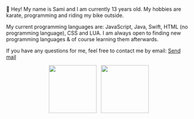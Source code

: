 👋 Hey! My name is Sami and I am currently 13 years old. My hobbies are karate, programming and riding my bike outside.

My current programming languages are: JavaScript, Java, Swift, HTML (no programming language), CSS and LUA.
I am always open to finding new programming languages & of course learning them afterwards.

If you have any questions for me, feel free to contact me by email: [Send mail](mailto:mail@saamii.de)<br>

<div align="center">
<img src="https://github-readme-stats.vercel.app/api/top-langs/?username=ay-valid&theme=tokyonight&layout=compact&hide=css" height="130" />&nbsp;&nbsp;&nbsp;<img src="https://github-readme-stats.vercel.app/api?username=ay-valid&theme=tokyonight&show_icons=true" height="130" />
</div>

